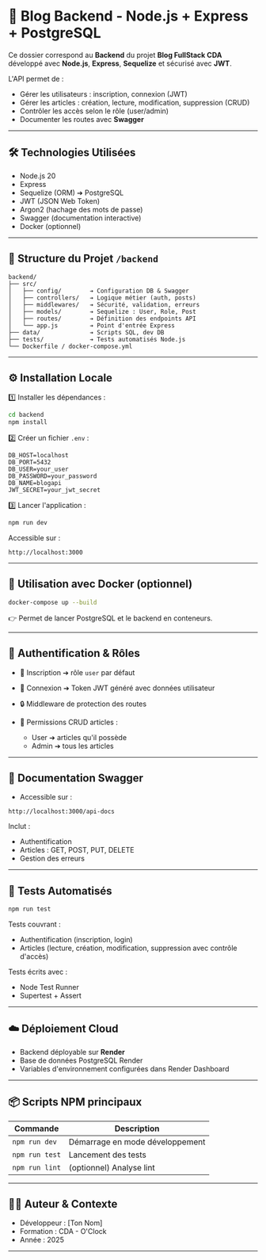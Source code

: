 # 🚀 Blog Backend - Node.js + Express + PostgreSQL

Ce dossier correspond au **Backend** du projet **Blog FullStack CDA** développé avec **Node.js**, **Express**, **Sequelize** et sécurisé avec **JWT**.

L'API permet de :

- Gérer les utilisateurs : inscription, connexion (JWT)
- Gérer les articles : création, lecture, modification, suppression (CRUD)
- Contrôler les accès selon le rôle (user/admin)
- Documenter les routes avec **Swagger**

---

## 🛠 Technologies Utilisées

- Node.js 20
- Express
- Sequelize (ORM) ➔ PostgreSQL
- JWT (JSON Web Token)
- Argon2 (hachage des mots de passe)
- Swagger (documentation interactive)
- Docker (optionnel)

---

## 📂 Structure du Projet `/backend`

```
backend/
├── src/
│   ├── config/        ➔ Configuration DB & Swagger
│   ├── controllers/   ➔ Logique métier (auth, posts)
│   ├── middlewares/   ➔ Sécurité, validation, erreurs
│   ├── models/        ➔ Sequelize : User, Role, Post
│   ├── routes/        ➔ Définition des endpoints API
│   └── app.js         ➔ Point d'entrée Express
├── data/              ➔ Scripts SQL, dev DB
├── tests/             ➔ Tests automatisés Node.js
└── Dockerfile / docker-compose.yml
```

---

## ⚙️ Installation Locale

1️⃣ Installer les dépendances :

```bash
cd backend
npm install
```

2️⃣ Créer un fichier `.env` :

```
DB_HOST=localhost
DB_PORT=5432
DB_USER=your_user
DB_PASSWORD=your_password
DB_NAME=blogapi
JWT_SECRET=your_jwt_secret
```

3️⃣ Lancer l'application :

```bash
npm run dev
```

Accessible sur :

```
http://localhost:3000
```

---

## 🐳 Utilisation avec Docker (optionnel)

```bash
docker-compose up --build
```

👉 Permet de lancer PostgreSQL et le backend en conteneurs.

---

## 🔐 Authentification & Rôles

- 🔑 Inscription ➔ rôle `user` par défaut
- 🔑 Connexion ➔ Token JWT généré avec données utilisateur
- 🔒 Middleware de protection des routes
- 🛂 Permissions CRUD articles :

  - User ➔ articles qu'il possède
  - Admin ➔ tous les articles

---

## 📄 Documentation Swagger

- Accessible sur :

```
http://localhost:3000/api-docs
```

Inclut :

- Authentification
- Articles : GET, POST, PUT, DELETE
- Gestion des erreurs

---

## 🧪 Tests Automatisés

```bash
npm run test
```

Tests couvrant :

- Authentification (inscription, login)
- Articles (lecture, création, modification, suppression avec contrôle d'accès)

Tests écrits avec :

- Node Test Runner
- Supertest + Assert

---

## ☁️ Déploiement Cloud

- Backend déployable sur **Render**
- Base de données PostgreSQL Render
- Variables d'environnement configurées dans Render Dashboard

---

## 📦 Scripts NPM principaux

| Commande       | Description                     |
| -------------- | ------------------------------- |
| `npm run dev`  | Démarrage en mode développement |
| `npm run test` | Lancement des tests             |
| `npm run lint` | (optionnel) Analyse lint        |

---

## 👨‍💻 Auteur & Contexte

- Développeur : \[Ton Nom]
- Formation : CDA - O'Clock
- Année : 2025

---

